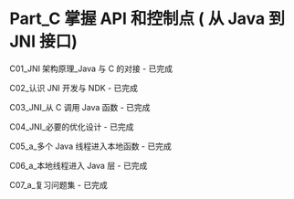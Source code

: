# Part_C 掌握 API 和控制点 ( 从 Java **到** **JNI** 接口)

C01_JNI 架构原理_Java 与 C 的对接 - 已完成

C02_认识 JNI 开发与 NDK - 已完成

C03_JNI_从 C 调用 Java 函数 - 已完成

C04_JNI_必要的优化设计 - 已完成

C05_a_多个 Java 线程进入本地函数 - 已完成

C06_a_本地线程进入 Java 层 - 已完成

C07_a_复习问题集 - 已完成